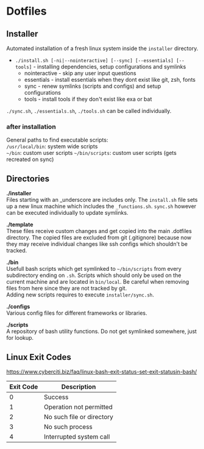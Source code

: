 # Dotfiles

## Installer

Automated installation of a fresh linux system inside the `installer` directory.

- `./install.sh [-ni|--nointeractive] [--sync] [--essentials] [--tools]` - installing dependencies, setup configurations and symlinks
  - nointeractive - skip any user input questions
  - essentials - install essentials when they dont exist like git, zsh, fonts
  - sync - renew symlinks (scripts and configs) and setup configurations
  - tools - install tools if they don't exist like exa or bat

`./sync.sh`, `./essentials.sh`, `./tools.sh` can be called individually.

### after installation

General paths to find executable scripts:  
`/usr/local/bin`: system wide scripts  
`~/bin`: custom user scripts
`~/bin/scripts`: custom user scripts (gets recreated on sync)

## Directories

**./installer**  
Files starting with an \_underscore are includes only.
The `install.sh` file sets up a new linux machine which includes the `_functions.sh`. `sync.sh` however can be executed individually to update symlinks.

**./template**  
These files receive custom changes and get copied into the main .dotfiles directory. The copied files are excluded from git (.gitignore) because now they may receive individual changes like ssh configs which shouldn't be tracked.

**./bin**  
Usefull bash scripts which get symlinked to `~/bin/scripts` from every subdirectory ending on `.sh`. Scripts which should only be used on the current machine and are located in `bin/local`.
Be careful when removing files from here since they are not tracked by git.  
Adding new scripts requires to execute `installer/sync.sh`.

**./configs**  
Various config files for different frameworks or libraries.

**./scripts**  
A repository of bash utility functions. Do not get symlinked somewhere, just for lookup.

## Linux Exit Codes

https://www.cyberciti.biz/faq/linux-bash-exit-status-set-exit-statusin-bash/

| Exit Code | Description               |
| --------- | ------------------------- |
| 0         | Success                   |
| 1         | Operation not permitted   |
| 2         | No such file or directory |
| 3         | No such process           |
| 4         | Interrupted system call   |
